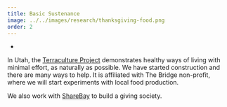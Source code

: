 ```yaml
---
title: Basic Sustenance
image: ../../images/research/thanksgiving-food.png
order: 2
---
```


- 

In Utah, the [Terraculture Project](https://www.terracultureproject.org/) demonstrates healthy ways of living with minimal effort, as naturally as possible. We have started construction and there are many ways to help. It is affiliated with The Bridge non-profit, where we will start experiments with local food production.

We also work with [ShareBay](https://sharebay.org) to build a giving society.
